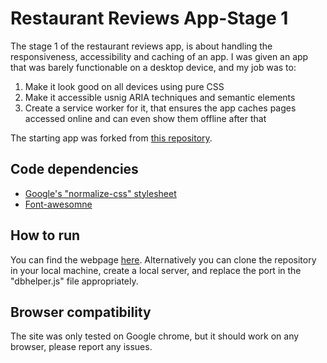 # Restaurant Reviews App-Stage 1

The stage 1 of the restaurant reviews app, is about handling the responsiveness, accessibility and caching of an app. I was given an app
that was barely functionable on a desktop device, and my job was to:
<ol>
<li>Make it look good on all devices using pure CSS</li>
<li>Make it accessible usnig ARIA techniques and semantic elements</li>
<li>Create a service worker for it, that ensures the app caches pages accessed online and can even show them offline after that</li>
</ol>

The starting app was forked from <a href="https://github.com/udacity/mws-restaurant-stage-1">this repository</a>.

## Code dependencies

<ul>
<li><a href="https://code.google.com/archive/p/normalize-css/">Google's "normalize-css" stylesheet</a></li>
<li><a href="https://maxcdn.bootstrapcdn.com/font-awesome/4.6.1/css/font-awesome.min.css">Font-awesomne</a></li>
</ul>

## How to run

You can find the webpage <a href="https://v-for-vaggelis.github.io/mws-restaurant-stage-1/">here</a>. Alternatively you can clone the repository in your local machine, create a local server, and replace the port in the "dbhelper.js" file appropriately.

## Browser compatibility

The site was only tested on Google chrome, but it should work on any browser, please report any issues.
